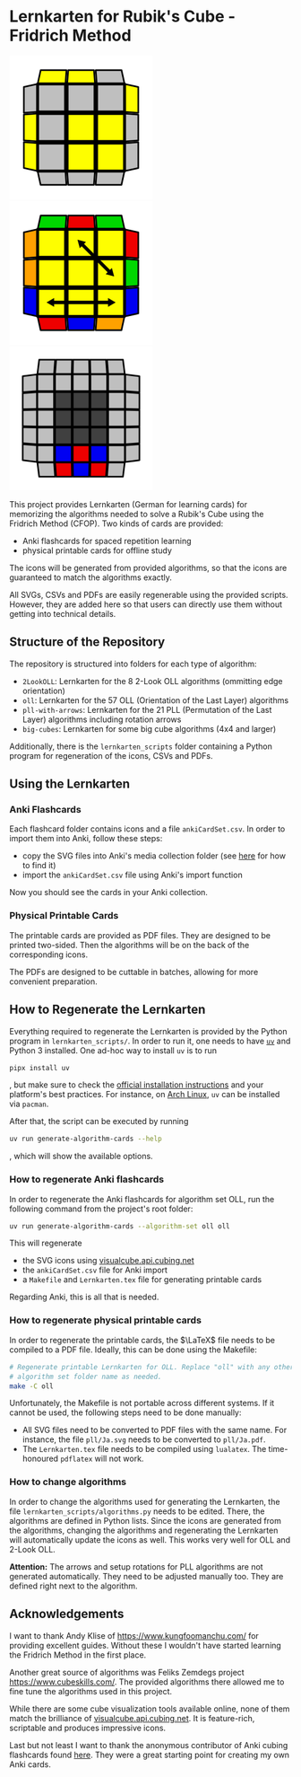 # Lernkarten for Rubik's Cube - Fridrich Method

![Example OLL](<./oll/S1 - 5.svg>)
![Example PLL](<./pll-with-arrows/Ra.svg>)
![Example PLL](<./big-cubes/5x5x5 Parity.svg>)

This project provides Lernkarten (German for learning cards) for memorizing the algorithms
needed to solve a Rubik's Cube using the Fridrich Method (CFOP). Two kinds of
cards are provided:

* Anki flashcards for spaced repetition learning
* physical printable cards for offline study

The icons will be generated from provided algorithms, so that the icons are
guaranteed to match the algorithms exactly.

All SVGs, CSVs and PDFs are easily regenerable using the provided scripts.
However, they are added here so that users can directly use them without
getting into technical details.

## Structure of the Repository

The repository is structured into folders for each type of algorithm:

* `2LookOLL`: Lernkarten for the 8 2-Look OLL algorithms (ommitting edge
  orientation)
* `oll`: Lernkarten for the 57 OLL (Orientation of the Last Layer) algorithms
* `pll-with-arrows`: Lernkarten for the 21 PLL (Permutation of the Last Layer)
  algorithms including rotation arrows
* `big-cubes`: Lernkarten for some big cube algorithms (4x4 and larger)

Additionally, there is the `lernkarten_scripts` folder containing a Python
program for regeneration of the icons, CSVs and PDFs.

## Using the Lernkarten

### Anki Flashcards

Each flashcard folder contains icons and a file `ankiCardSet.csv`. In order to import them
into Anki, follow these steps:

* copy the SVG files into Anki's media collection folder (see
  [here](https://superuser.com/q/963526/913769) for how to find it)
* import the `ankiCardSet.csv` file using Anki's import function

Now you should see the cards in your Anki collection.

### Physical Printable Cards

The printable cards are provided as PDF files. They are designed to be printed
two-sided. Then the algorithms will be on the back of the corresponding icons.

The PDFs are designed to be cuttable in batches, allowing for more convenient
preparation.

## How to Regenerate the Lernkarten

Everything required to regenerate the Lernkarten is provided by the Python
program in `lernkarten_scripts/`. In order to run it, one needs to have [`uv`](https://docs.astral.sh/uv/) and Python 3 installed.
One ad-hoc way to install `uv` is to run

```bash
pipx install uv
```

, but make sure to check the [official installation
instructions](https://docs.astral.sh/uv/getting-started/installation/) and your
platform's best practices. For instance, on [Arch
Linux](https://archlinux.org/), `uv` can be installed via `pacman`.


After that, the script can be executed by running

```bash
uv run generate-algorithm-cards --help
```

, which will show the available options.

### How to regenerate Anki flashcards

In order to regenerate the Anki flashcards for algorithm set OLL, run the following command from the project's root folder:

```bash
uv run generate-algorithm-cards --algorithm-set oll oll
```

This will regenerate

* the SVG icons using
  [visualcube.api.cubing.net](https://visualcube.api.cubing.net)
* the `ankiCardSet.csv` file for Anki import
* a `Makefile` and `Lernkarten.tex` file for generating printable cards

Regarding Anki, this is all that is needed.

### How to regenerate physical printable cards

In order to regenerate the printable cards, the $\LaTeX$ file needs to be compiled to a PDF file. Ideally, this can be done using the Makefile:

```bash
# Regenerate printable Lernkarten for OLL. Replace "oll" with any other
# algorithm set folder name as needed.
make -C oll
```

Unfortunately, the Makefile is not portable across different systems. If it
cannot be used, the following steps need to be done manually:

* All SVG files need to be converted to PDF files with the same name. For
  instance, the file `pll/Ja.svg` needs to be converted to `pll/Ja.pdf`.
* The `Lernkarten.tex` file needs to be compiled using `lualatex`. The
  time-honoured `pdflatex` will not work.


### How to change algorithms

In order to change the algorithms used for generating the Lernkarten, the
file `lernkarten_scripts/algorithms.py` needs to be edited. There, the
algorithms are defined in Python lists. Since the icons are generated from the
algorithms, changing the algorithms and regenerating the Lernkarten will
automatically update the icons as well. This works very well for OLL and
2-Look OLL.

**Attention:** The arrows and setup rotations for PLL algorithms are not
generated automatically. They need to be adjusted manually too. They are
defined right next to the algorithm.


## Acknowledgements

I want to thank Andy Klise of https://www.kungfoomanchu.com/ for providing
excellent guides. Without these I wouldn't have started learning the
Fridrich Method in the first place.

Another great source of algorithms was Feliks Zemdegs project
https://www.cubeskills.com/. The provided algorithms there allowed me to fine
tune the algorithms used in this project.

While there are some cube visualization tools available online, none of them
match the brilliance of
[visualcube.api.cubing.net](https://visualcube.api.cubing.net). It is
feature-rich, scriptable and produces impressive icons.

Last but not least I want to thank the anonymous contributor of Anki cubing
flashcards found [here](https://ankiweb.net/shared/by-author/916788332).
They were a great starting point for creating my own Anki cards.
